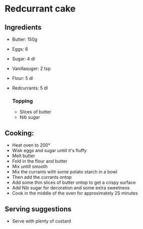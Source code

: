 # Redcurrant cake

## Ingredients
* Butter: 150g
* Eggs: 6
* Sugar: 4 dl
* Vanillasuger: 2 tsp
* Flour: 5 dl
* Redcurrants: 5 dl

  ### Topping
  * Slices of butter
  * Nib sugar

## Cooking:
* Heat oven to 200°
* Wisk eggs and sugar untill it's fluffy
* Melt butter
* Fold in the flour and butter
* Mix untill smooth
* Mix the currants with some potato starch in a bowl
* Then add the currants ontop
* Add some thin slices of butter ontop to get a crispy surface
* Add Nib sugar for decoration and some extra sweetness
* Cook in the middle of the oven for approximately 25 minutes

## Serving suggestions
 * Serve with plenty of custard
